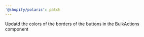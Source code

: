 ```yaml
---
'@shopify/polaris': patch
---
```


Updatd the colors of the borders of the buttons in the BulkActions component
